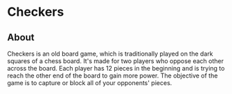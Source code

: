 Checkers
=====================================================
## About

Checkers is an old board game, which is traditionally played on the dark squares of a chess board. 
It's made for two players who oppose each other across the board. 
Each player has 12 pieces in the beginning and is trying to reach the other end of the board to gain more power.
The objective of the game is to capture or block all of your opponents' pieces.
